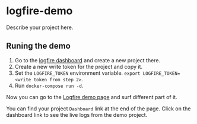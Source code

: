# logfire-demo

Describe your project here.

## Runing the demo

1. Go to the [logfire dashboard](https://logfire.pydantic.dev/) and create a new project there.
2. Create a new write token for the project and copy it.
3. Set the `LOGFIRE_TOKEN` environment variable. `export LOGFIRE_TOKEN=<write token from step 2>`.
4. Run `docker-compose run -d`.

Now you can go to the [Logfire demo page](http://localhost:8000/) and surf different part of it.

You can find your project `Dashboard` link at the end of the page. Click on the dashboard link
to see the live logs from the demo project.
